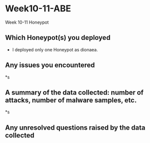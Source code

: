 # Week10-11-ABE
Week 10-11 Honeypot

## Which Honeypot(s) you deployed
* I deployed only one Honeypot as dionaea.
## Any issues you encountered
*s
## A summary of the data collected: number of attacks, number of malware samples, etc.
*s
## Any unresolved questions raised by the data collected
 
    
